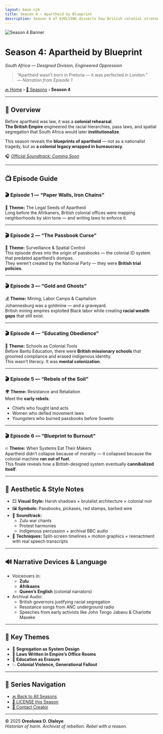 ```yaml
---
layout: base.njk
title: Season 4 – Apartheid by Blueprint
description: Season 4 of EVOLVING dissects how British colonial strategies laid the foundation for South Africa's apartheid system.
---
```


![Season 4 Banner](/assets/season4-banner.jpg)

# **Season 4: Apartheid by Blueprint**  
*South Africa — Designed Division, Engineered Oppression*

> “Apartheid wasn’t born in Pretoria — it was perfected in London.”  
> — *Narration from Episode 1*

[🔙 Home](/index.md) › [📜 Seasons](/seasons/) › **Season 4**

---

## 🧠 Overview

Before apartheid was law, it was a **colonial rehearsal**.  
**The British Empire** engineered the racial hierarchies, pass laws, and spatial segregation that South Africa would later **institutionalize**.

This season reveals the **blueprints of apartheid** — not as a nationalist tragedy, but as **a colonial legacy wrapped in bureaucracy**.

🎧 *[Official Soundtrack: Coming Soon](#)*

---

## 📺 Episode Guide

### 🎬 Episode 1 — “Paper Walls, Iron Chains”  
📑 **Theme:** The Legal Seeds of Apartheid  
Long before the Afrikaners, British colonial offices were mapping neighborhoods by skin tone — and writing laws to enforce it.

---

### 🎬 Episode 2 — “The Passbook Curse”  
🪪 **Theme:** Surveillance & Spatial Control  
This episode dives into the origin of passbooks — the colonial ID system that predated apartheid’s dompas.  
They weren’t created by the National Party — they were **British trial policies**.

---

### 🎬 Episode 3 — “Gold and Ghosts”  
💰 **Theme:** Mining, Labor Camps & Capitalism  
Johannesburg was a goldmine — and a graveyard.  
British mining empires exploited Black labor while creating **racial wealth gaps** that still exist.

---

### 🎬 Episode 4 — “Educating Obedience”  
📘 **Theme:** Schools as Colonial Tools  
Before Bantu Education, there were **British missionary schools** that groomed compliance and erased indigenous identity.  
This wasn’t literacy. It was **mental colonization**.

---

### 🎬 Episode 5 — “Rebels of the Soil”  
🌍 **Theme:** Resistance and Retaliation  
Meet the **early rebels**:  
- Chiefs who fought land acts  
- Women who defied movement laws  
- Youngsters who burned passbooks before Soweto

---

### 🎬 Episode 6 — “Blueprint to Burnout”  
🔥 **Theme:** When Systems Eat Their Makers  
Apartheid didn’t collapse because of morality — it collapsed because the colonial machine **ran out of fuel**.  
This finale reveals how a British-designed system eventually **cannibalized itself**.

---

## 🎨 Aesthetic & Style Notes

- 🎞️ **Visual Style:** Harsh shadows × brutalist architecture × colonial noir  
- 🖼️ **Symbols:** Passbooks, pickaxes, red stamps, barbed wire  
- 🎵 **Soundtrack:**  
  - Zulu war chants  
  - Protest harmonies  
  - Indigenous percussion + archival BBC audio  
- 🎥 **Techniques:** Split-screen timelines × motion graphics × reenactment with real speech transcripts

---

## 🔊 Narrative Devices & Language

- Voiceovers in:
  - **Zulu**
  - **Afrikaans**
  - **Queen’s English** (colonial narrators)
- Archival Audio:
  - British governors justifying racial segregation  
  - Resistance songs from ANC underground radio  
  - Speeches from early activists like John Tengo Jabavu & Charlotte Maxeke

---

## 📌 Key Themes

- 🏢 **Segregation as System Design**  
- 📑 **Laws Written in Empire’s Office Rooms**  
- 🧠 **Education as Erasure**  
- 💥 **Colonial Violence, Generational Fallout**

---

## 🧭 Series Navigation

- [🔙 Back to All Seasons](/seasons/index.md)  
- [📜 LICENSE this Season](/LICENSE.md)  
- [📩 Contact Creator](mailto:oreoluwaolaleye96@gmail.com)

---

© 2025 **Oreoluwa O. Olaleye**  
_Historian of harm. Archivist of rebellion. Rebel with a reason._

